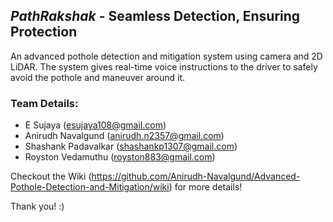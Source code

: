 ## _PathRakshak_ - Seamless Detection, Ensuring Protection
An advanced pothole detection and mitigation system using camera and 2D LiDAR. The system gives real-time voice instructions to the driver to safely avoid the pothole and maneuver around it.

### Team Details:
- E Sujaya (esujaya108@gmail.com)
- Anirudh Navalgund (anirudh.n2357@gmail.com)
- Shashank Padavalkar (shashankp1307@gmail.com)
- Royston Vedamuthu (royston883@gmail.com)

Checkout the Wiki (https://github.com/Anirudh-Navalgund/Advanced-Pothole-Detection-and-Mitigation/wiki) for more details!

Thank you! :)

